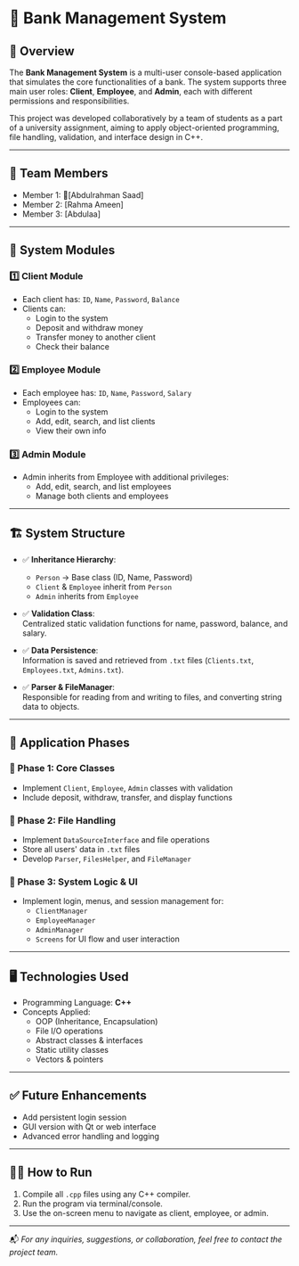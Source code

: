 # 🏦 Bank Management System

## 📌 Overview

The **Bank Management System** is a multi-user console-based application that simulates the core functionalities of a bank. The system supports three main user roles: **Client**, **Employee**, and **Admin**, each with different permissions and responsibilities.

This project was developed collaboratively by a team of students as a part of a university assignment, aiming to apply object-oriented programming, file handling, validation, and interface design in C++.

---

## 👥 Team Members

- Member 1: [ِAbdulrahman Saad]
- Member 2: [Rahma Ameen]
- Member 3: [Abdulaa]
---

## 🧩 System Modules

### 1️⃣ Client Module
- Each client has: `ID`, `Name`, `Password`, `Balance`
- Clients can:
  - Login to the system
  - Deposit and withdraw money
  - Transfer money to another client
  - Check their balance

### 2️⃣ Employee Module
- Each employee has: `ID`, `Name`, `Password`, `Salary`
- Employees can:
  - Login to the system
  - Add, edit, search, and list clients
  - View their own info

### 3️⃣ Admin Module
- Admin inherits from Employee with additional privileges:
  - Add, edit, search, and list employees
  - Manage both clients and employees

---

## 🏗️ System Structure

- ✅ **Inheritance Hierarchy**:  
  - `Person` → Base class (ID, Name, Password)  
  - `Client` & `Employee` inherit from `Person`  
  - `Admin` inherits from `Employee`

- ✅ **Validation Class**:  
  Centralized static validation functions for name, password, balance, and salary.

- ✅ **Data Persistence**:  
  Information is saved and retrieved from `.txt` files (`Clients.txt`, `Employees.txt`, `Admins.txt`).

- ✅ **Parser & FileManager**:  
  Responsible for reading from and writing to files, and converting string data to objects.

---

## 🔨 Application Phases

### 🚧 Phase 1: Core Classes
- Implement `Client`, `Employee`, `Admin` classes with validation
- Include deposit, withdraw, transfer, and display functions

### 💾 Phase 2: File Handling
- Implement `DataSourceInterface` and file operations
- Store all users' data in `.txt` files
- Develop `Parser`, `FilesHelper`, and `FileManager`

### 🧠 Phase 3: System Logic & UI
- Implement login, menus, and session management for:
  - `ClientManager`
  - `EmployeeManager`
  - `AdminManager`
  - `Screens` for UI flow and user interaction

---

## 🖥️ Technologies Used

- Programming Language: **C++**
- Concepts Applied:
  - OOP (Inheritance, Encapsulation)
  - File I/O operations
  - Abstract classes & interfaces
  - Static utility classes
  - Vectors & pointers

---

## ✅ Future Enhancements
- Add persistent login session
- GUI version with Qt or web interface
- Advanced error handling and logging

---

## 🧑‍💻 How to Run

1. Compile all `.cpp` files using any C++ compiler.
2. Run the program via terminal/console.
3. Use the on-screen menu to navigate as client, employee, or admin.

---

📬 *For any inquiries, suggestions, or collaboration, feel free to contact the project team.*

